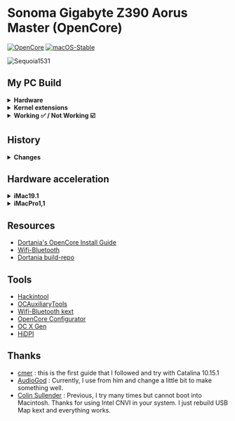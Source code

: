 # Sonoma Gigabyte Z390 Aorus Master (OpenCore)

[![OpenCore](https://img.shields.io/badge/OpenCore-1.0.4-blue.svg)](https://github.com/acidanthera/OpenCorePkg)
[![macOS-Stable](https://img.shields.io/badge/macOS-15.3.1-brightgreen.svg)](https://www.apple.com/macos/macos-sequoia)

![Sequoia1531](https://github.com/user-attachments/assets/823d9a72-91a7-4790-ade4-1edfb8fb9e4a)


## My PC Build
<details>
  <summary><strong>Hardware</strong></summary>
  
  | Category          | Component                                                | Note                                                  |
  | ----------------- | -------------------------------------------------------  | ----------------------------------------------------- |
  | CPU               | Intel Core i9-9900K                                      |                                                       |
  | GPU               | MSI Radeon RX 5700 XT EVOKE OC Graphics Board            | Native support                                        |
  | Motherboard       | Gigabyte Z390 AORUS MASTER                               |                                                       |
  | Storage (macOS)   | Silicon Power SSD 512GB NVMe 1.3 P34A80 (`M2M` slot)     | Internal NVME                                         |
  | Storage (Windows) | Crucial P1 500GB 3D NAND NVMe PCIe (`M2A` slot)          | Internal NVME                                         |
  | Memory            | Corsair Vengeance LPX 32GB (2x16GB) 3200MHz DDR4         |                                                       |
  | CPU Cooler        | EKWB EK-KIT Performance Series PC Watercooling Kit P360  |                                                       |
  | Power Supply      | Corsair RMX Series 80PLUS Gold 1000W                     |                                                       |
  | Case              | Cooler Master MasterCase H500M ARGB                      |                                                       |
  | Monitor           | Dell Display Monitor SE2416H 23.8inches                  |                                                       |
  | LAN               | Intel® i219v GbE LAN                                     | I use LAN for network                                 |
  | Wifi & BT         | Intel® CNVi 802.11ac 2x2 Wave 2 WIFI & BT5  (on-board)   | I just use bluetooth for JBL FLIP 5 Speaker.          |
  |                   | Include **Intel Wireless-AC 9560** module inside         | If you want native wifi control.                      |
  |                   |                                                          | Use AirportItlwm instead but slow [speed](image)      |
  |                   |                                                          | Use Itlwm and HeliPort for increase wifi speed        |
  
</details>

<details>

<summary><strong>Kernel extensions</strong></summary>
<br>

| Kext                   | Version        |
|:---------------------- | -------------- |
| Lilu                   | 1.7.0          |
| VirtualSMC             | 1.3.5          |
| WhateverGreen          | 1.6.9          |
| AppleALC               | 1.9.4          |
| IntelBluetoothFirmware | 2.4.0          |
| IntelBTPatcher         | 2.4.0          |
| IntelMausi             | 1.0.8          |
| SMCProcessor           | 1.3.5          |
| SMCSuperIO             | 1.3.5          |
| USBMap                 | Manual         |
| itlwm                  | 2.3.0          |
| BlueToolFixup          | 2.6.9          |


</details>

<details>
  <summary><strong>Working ✅ / Not Working ☑️</strong></summary>
  
  * ✅ Ethernet
  * ✅ Onboard Audio
  * ✅ iMessage
  * ✅ Sleep/Wake
  * ✅ Bluetooth & Wi-Fi
  * ☑️ Airdrop
  * ☑️ Handoff
  
</details>

## History
<details>
  <summary><strong>Changes</strong></summary>
  
  * 2024-10-20: Updated to macOS 15.0.1, fix bluetooth broken
  
        <key>bluetoothInternalControllerInfo</key>
        <data>AAAAAAAAAAAAAAAAAAA=</data>
        <key>bluetoothExternalDongleFailed</key>
        <data>AA==</data>
      
  * remove SSDT-PLUG due to macOS version >= 12.3 [link](https://dortania.github.io/OpenCore-Post-Install/universal/pm.html)
  
</details>

## Hardware acceleration
<details>
  <summary><strong>iMac19.1</strong></summary>
  
  * This iMac model appeared in 2019. There are 3 technical details that make it very similar to my PC:
    * Intel 9th generation Coffee Lake Refresh processor
    * iGPU Intel UHD Graphics 630
    * dGPU AMD Radeon Pro 570X / 575X / 580X.
  * On this real Mac the dGPU can be used to display the main graphics with good performance while the iGPU can contribute hardware video encoding and decoding tasks, releasing the CPU from these tasks. This is what you are looking for when selecting this SMBIOS: dGPU graphics / iGPU encoding. To achieve this you have to:
    * enable iGPU in BIOS
    * put the dGPU as main card
    * cable to monitor from the dGPU
    * recent versions of Lilu and WhateverGreen
    * SMBIOS from iMac19,1
    * iGPU in headless mode in config.plist, adding these lines in DeviceProperties / Add (OpenCore)
</details>

<details>
  <summary><strong>iMacPro1,1</strong></summary>

  * This iMac model appeared in 2017. It has a processor from a different family than my PC, it is Intel Xeon with 8, 10, 14 or 18 cores. But being a Mac without iGPU (it only has a Radeon Pro Vega 56 dGPU), it allows us to disable our iGPU in BIOS to obtain an equivalent system in which the dGPU serves both to bring graphics to the monitor and for video encoding and decoding tasks. This is what you are looking for when selecting this SMBIOS: dGPU graphics and encoding. To achieve this you have to:
    * disable iGPU in BIOS
    * cable to monitor from the dGPU
    * recent versions of Lilu and WhateverGreen
    * SMBIOS from iMacPro1,1.
</details>

## Resources

* [Dortania's OpenCore Install Guide](https://dortania.github.io/OpenCore-Install-Guide/)
* [Wifi-Bluetooth](https://openintelwireless.github.io/General/Installation.html)
* [Dortania build-repo](https://github.com/dortania/build-repo/releases)

## Tools
* [Hackintool](https://github.com/headkaze/Hackintool)
* [OCAuxiliaryTools](https://github.com/ic005k/OCAuxiliaryTools)
* [Wifi-Bluetooth kext](https://github.com/OpenIntelWireless)
* [OpenCore Configurator](https://mackie100projects.altervista.org/opencore-configurator/)
* [OC X Gen](https://github.com/Pavo-IM/OC-Gen-X)
* [HiDPI](https://github.com/xzhih/one-key-hidpi)


## Thanks
* [cmer](https://github.com/cmer) : this is the first guide that I followed and try with Catalina 10.15.1
* [AudioGod](https://www.insanelymac.com/forum/topic/340936-audiogods-aorus-z390-master-patched-dsdt-efi-for-catalina-mini-guide-and-discussion/) : Currently, I use from him and change a little bit to make something well.
* [Colin Sullender](https://github.com/shiruken) : Previous, I try many times but cannot boot into Macintosh. Thanks for using Intel CNVI in your system. I just rebuild USB Map kext and everything works.
